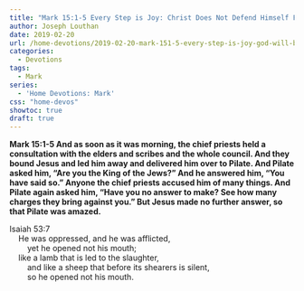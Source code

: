 ```yaml
---
title: "Mark 15:1-5 Every Step is Joy: Christ Does Not Defend Himself For Us"
author: Joseph Louthan
date: 2019-02-20
url: /home-devotions/2019-02-20-mark-151-5-every-step-is-joy-god-will-be.md/
categories:
  - Devotions
tags:
  - Mark
series:
  - 'Home Devotions: Mark'
css: "home-devos"
showtoc: true
draft: true
---
```


**Mark 15:1-5 And as soon as it was morning, the chief priests held a consultation with the elders and scribes and the whole council. And they bound Jesus and led him away and delivered him over to Pilate. And Pilate asked him, “Are you the King of the Jews?” And he answered him, “You have said so.” Anyone the chief priests accused him of many things. And Pilate again asked him, “Have you no answer to make? See how many charges they bring against you.” But Jesus made no further answer, so that Pilate was amazed.**

Isaiah 53:7  
    He was oppressed, and he was afflicted,  
        yet he opened not his mouth;  
    like a lamb that is led to the slaughter,  
        and like a sheep that before its shearers is silent,  
        so he opened not his mouth.
